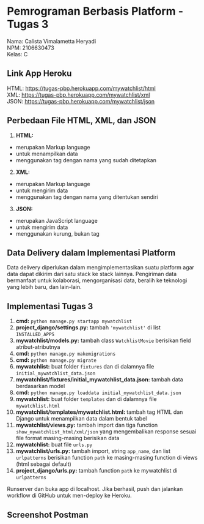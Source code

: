 # Pemrograman Berbasis Platform - Tugas 3
Nama: Calista Vimalametta Heryadi<br>
NPM: 2106630473<br>
Kelas: C

## Link App Heroku
HTML: <https://tugas-pbp.herokuapp.com/mywatchlist/html><br>
XML: <https://tugas-pbp.herokuapp.com/mywatchlist/xml><br>
JSON: <https://tugas-pbp.herokuapp.com/mywatchlist/json>

## Perbedaan File HTML, XML, dan JSON

1. **HTML:**
- merupakan Markup language
- untuk menampilkan data
- menggunakan tag dengan nama yang sudah ditetapkan

2. **XML:**
- merupakan Markup language
- untuk mengirim data
- menggunakan tag dengan nama yang ditentukan sendiri

3. **JSON:**
- merupakan JavaScript language
- untuk mengirim data
- menggunakan kurung, bukan tag

## Data Delivery dalam Implementasi Platform

Data delivery diperlukan dalam mengimplementasikan suatu platform agar data dapat dikirim dari satu stack ke stack lainnya. Pengiriman data bermanfaat untuk kolaborasi, mengorganisasi data, beralih ke teknologi yang lebih baru, dan lain-lain.

## Implementasi Tugas 3

1. **cmd:** `python manage.py startapp mywatchlist`
2. **project_django/settings.py:** tambah `'mywatchlist'` di list `INSTALLED_APPS`
3. **mywatchlist/models.py:** tambah class `WatchlistMovie` berisikan field atribut-atributnya
4. **cmd:** `python manage.py makemigrations`
5. **cmd:** `python manage.py migrate`
6. **mywatchlist:** buat folder `fixtures` dan di dalamnya file `initial_mywatchlist_data.json`
7. **mywatchlist/fixtures/initial_mywatchlist_data.json:** tambah data berdasarkan model
8. **cmd:** `python manage.py loaddata initial_mywatchlist_data.json`
9. **mywatchlist:** buat folder `templates` dan di dalamnya file `mywatchlist.html`
10. **mywatchlist/templates/mywatchlist.html:** tambah tag HTML dan Django untuk menampilkan data dalam bentuk tabel
11. **mywatchlist/views.py:** tambah import dan tiga function `show_mywatchlist_html/xml/json` yang mengembalikan response sesuai file format masing-masing berisikan data
12. **mywatchlist:** buat file `urls.py`
13. **mywatchlist/urls.py:** tambah import, string `app_name`, dan list `urlpatterns` berisikan function `path` ke masing-masing function di views (html sebagai default)
14. **project_django/urls.py:** tambah function `path` ke mywatchlist di `urlpatterns`

Runserver dan buka app di localhost. Jika berhasil, push dan jalankan workflow di GitHub untuk men-deploy ke Heroku.

## Screenshot Postman